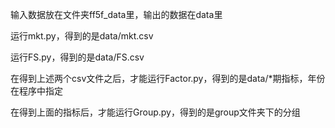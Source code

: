 输入数据放在文件夹ff5f_data里，输出的数据在data里

运行mkt.py，得到的是data/mkt.csv

运行FS.py，得到的是data/FS.csv

在得到上述两个csv文件之后，才能运行Factor.py，得到的是data/*期指标，年份在程序中指定

在得到上面的指标后，才能运行Group.py，得到的是group文件夹下的分组